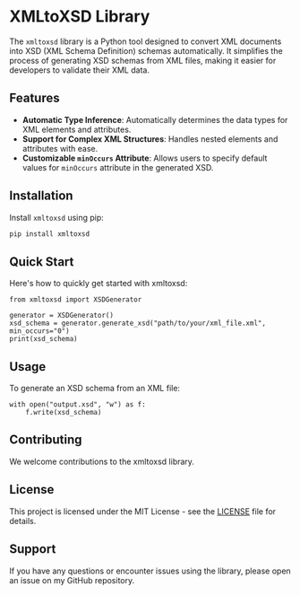 # XMLtoXSD Library

The `xmltoxsd` library is a Python tool designed to convert XML documents into XSD (XML Schema Definition) schemas automatically. It simplifies the process of generating XSD schemas from XML files, making it easier for developers to validate their XML data.

## Features

- **Automatic Type Inference**: Automatically determines the data types for XML elements and attributes.
- **Support for Complex XML Structures**: Handles nested elements and attributes with ease.
- **Customizable `minOccurs` Attribute**: Allows users to specify default values for `minOccurs` attribute in the generated XSD.

## Installation

Install `xmltoxsd` using pip:

```bash
pip install xmltoxsd
```

## Quick Start
Here's how to quickly get started with xmltoxsd:
```
from xmltoxsd import XSDGenerator

generator = XSDGenerator()
xsd_schema = generator.generate_xsd("path/to/your/xml_file.xml", min_occurs="0")
print(xsd_schema)
```

## Usage
To generate an XSD schema from an XML file:
```
with open("output.xsd", "w") as f:
    f.write(xsd_schema)
```

## Contributing
We welcome contributions to the xmltoxsd library. 

## License
This project is licensed under the MIT License - see the [LICENSE](https://github.com/Mustangodhra/xmltoxsd/blob/main/LICENSE) file for details.

## Support
If you have any questions or encounter issues using the library, please open an issue on my GitHub repository.
